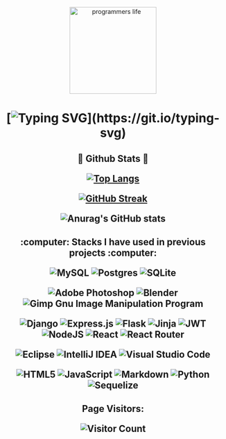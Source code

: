 <p align="center">
    <img width="200" src="https://miro.medium.com/v2/resize:fit:1400/0*C-cPP9D2MIyeexAT.gif"              alt="programmers life">
</p>


<h1 align='center'>
  
  [![Typing SVG](https://readme-typing-svg.demolab.com?font=Fira+Code&pause=1000&color=81A3FA&center=true&width=435&height=35&lines=Hello%2C+I'm+Yasine;Welcome+to+my+profile!;I+love+to+learn+new+things!)](https://git.io/typing-svg)
  
</h1>


<h2 align='center'>👀 Github Stats 👀

  </p>
  


[![Top Langs](https://github-readme-stats.vercel.app/api/top-langs/?username=yasine-ben&layout=compact)](https://github.com/anuraghazra/github-readme-stats)

[![GitHub Streak](https://streak-stats.demolab.com/?user=yasine-ben&theme=tokyonight&card_width=465)](https://git.io/streak-stats) 

![Anurag's GitHub stats](https://github-readme-stats.vercel.app/api?username=yasine-ben&show_icons=true&theme=tokyonight)

  </h2>
  

<h2 align='center'>:computer:	Stacks I have used in previous projects :computer:	

  <p> </p>
  
![MySQL](https://img.shields.io/badge/mysql-%2300f.svg?style=for-the-badge&logo=mysql&logoColor=white)
![Postgres](https://img.shields.io/badge/postgres-%23316192.svg?style=for-the-badge&logo=postgresql&logoColor=white)
![SQLite](https://img.shields.io/badge/sqlite-%2307405e.svg?style=for-the-badge&logo=sqlite&logoColor=white)


![Adobe Photoshop](https://img.shields.io/badge/adobe%20photoshop-%2331A8FF.svg?style=for-the-badge&logo=adobe%20photoshop&logoColor=white)
![Blender](https://img.shields.io/badge/blender-%23F5792A.svg?style=for-the-badge&logo=blender&logoColor=white)
![Gimp Gnu Image Manipulation Program](https://img.shields.io/badge/Gimp-657D8B?style=for-the-badge&logo=gimp&logoColor=FFFFFF)


![Django](https://img.shields.io/badge/django-%23092E20.svg?style=for-the-badge&logo=django&logoColor=white)
![Express.js](https://img.shields.io/badge/express.js-%23404d59.svg?style=for-the-badge&logo=express&logoColor=%2361DAFB)
![Flask](https://img.shields.io/badge/flask-%23000.svg?style=for-the-badge&logo=flask&logoColor=white)
![Jinja](https://img.shields.io/badge/jinja-white.svg?style=for-the-badge&logo=jinja&logoColor=black)
![JWT](https://img.shields.io/badge/JWT-black?style=for-the-badge&logo=JSON%20web%20tokens)
![NodeJS](https://img.shields.io/badge/node.js-6DA55F?style=for-the-badge&logo=node.js&logoColor=white)
![React](https://img.shields.io/badge/react-%2320232a.svg?style=for-the-badge&logo=react&logoColor=%2361DAFB)
![React Router](https://img.shields.io/badge/React_Router-CA4245?style=for-the-badge&logo=react-router&logoColor=white)


![Eclipse](https://img.shields.io/badge/Eclipse-FE7A16.svg?style=for-the-badge&logo=Eclipse&logoColor=white)
![IntelliJ IDEA](https://img.shields.io/badge/IntelliJIDEA-000000.svg?style=for-the-badge&logo=intellij-idea&logoColor=white)
![Visual Studio Code](https://img.shields.io/badge/Visual%20Studio%20Code-0078d7.svg?style=for-the-badge&logo=visual-studio-code&logoColor=white)


![HTML5](https://img.shields.io/badge/html5-%23E34F26.svg?style=for-the-badge&logo=html5&logoColor=white)
![JavaScript](https://img.shields.io/badge/javascript-%23323330.svg?style=for-the-badge&logo=javascript&logoColor=%23F7DF1E)
![Markdown](https://img.shields.io/badge/markdown-%23000000.svg?style=for-the-badge&logo=markdown&logoColor=white)
![Python](https://img.shields.io/badge/python-3670A0?style=for-the-badge&logo=python&logoColor=ffdd54)
![Sequelize](https://img.shields.io/badge/Sequelize-52B0E7?style=for-the-badge&logo=Sequelize&logoColor=white)

</h2> 
  
<!-- <h3 align='center' >
  
![Jokes Card](https://readme-jokes.vercel.app/api?theme=%tokyonight)
  
</h3> -->


<h2 align='center'>Page Visitors: 
  
![Visitor Count](https://profile-counter.glitch.me/yasine-ben/count.svg)

</h2>


